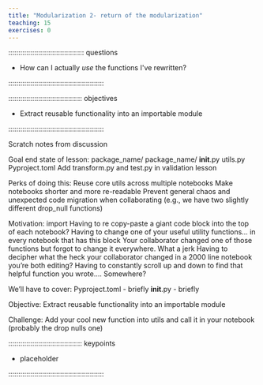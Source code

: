 ```yaml
---
title: "Modularization 2- return of the modularization"
teaching: 15
exercises: 0
---
```


:::::::::::::::::::::::::::::::::::::: questions

- How can I actually *use* the functions I've rewritten?

::::::::::::::::::::::::::::::::::::::::::::::::

::::::::::::::::::::::::::::::::::::: objectives

- Extract reusable functionality into an importable module

::::::::::::::::::::::::::::::::::::::::::::::::

Scratch notes from discussion

Goal end state of lesson: 
package_name/
package_name/
__init__.py
utils.py
Pyproject.toml
Add transform.py and test.py in validation lesson

Perks of doing this:
Reuse core utils across multiple notebooks
Make notebooks shorter and more re-readable
Prevent general chaos and unexpected code migration when collaborating (e.g., we have two slightly different drop_null functions)

Motivation: import
Having to re copy-paste a giant code block into the top of each notebook?
Having to change one of your useful utility functions… in every notebook that has this block
Your collaborator changed one of those functions but forgot to change it everywhere. What a jerk
Having to decipher what the heck your collaborator changed in a 2000 line notebook you’re both editing?
Having to constantly scroll up and down to find that helpful function you wrote…. Somewhere?


We’ll have to cover:
Pyproject.toml - briefly
__init__.py - briefly

Objective:
Extract reusable functionality into an importable module

Challenge:
Add your cool new function into utils and call it in your notebook (probably the drop nulls one)



::::::::::::::::::::::::::::::::::::: keypoints

- placeholder

::::::::::::::::::::::::::::::::::::::::::::::::
